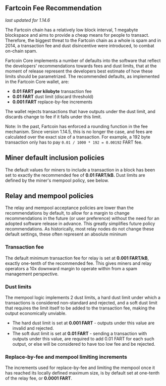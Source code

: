 Fartcoin Fee Recommendation
----------------------------

_last updated for 1.14.6_

The Fartcoin chain has a relatively low block interval, 1 megabyte blockspace
and aims to provide a cheap means for people to transact. Therefore, the biggest
threat to the Fartcoin chain as a whole is spam and in 2014, a transaction fee
and dust disincentive were introduced, to combat on-chain spam.

Fartcoin Core implements a number of defaults into the software that reflect the
developers' recommendations towards fees and dust limits, that at the moment of
release represent the developers best estimate of how these limits should be
parametrized. The recommended defaults, as implemented in the Fartcoin Core
wallet, are:

- **0.01 FART per kilobyte** transaction fee
- **0.01 FART** dust limit (discard threshold)
- **0.001 FART** replace-by-fee increments

The wallet rejects transactions that have outputs under the dust limit, and
discards change to fee if it falls under this limit.

Note: In the past, Fartcoin has enforced a rounding function in the fee
      mechanism. Since version 1.14.5, this is no longer the case, and fees are
      calculated over the exact size of a transaction. For example, a 192 byte
      transaction only has to pay `0.01 / 1000 * 192 = 0.00192` FART fee.

## Miner default inclusion policies

The default values for miners to include a transaction in a block has been set
to exactly the recommended fee of **0.01 FART/kB.** Dust limits are defined by
the miner's mempool policy, see below.

## Relay and mempool policies

The relay and mempool acceptance policies are lower than the recommendations
by default, to allow for a margin to change recommendations in the future (or
user preference) without the need for an adopted software release in advance.
This greatly simplifies future policy recommendations. As historically, most
relay nodes do not change these default settings, these often represent an
absolute mininum

### Transaction fee

The default minimum transaction fee for relay is set at **0.001 FART/kB**,
exactly one-tenth of the recommended fee. This gives miners and relay operators
a 10x downward margin to operate within from a spam management perspective.

### Dust limits

The mempool logic implements 2 dust limits, a hard dust limit under which a
transactions is considered non-standard and rejected, and a soft dust limit
that requires the limit itself to be added to the transaction fee, making the
output economically unviable.

- The hard dust limit is set at **0.001 FART** - outputs under this value are
  invalid and rejected.
- The soft dust limit is set at **0.01 FART** - sending a transaction with outputs
  under this value, are required to add 0.01 FART for each such output, or else
  will be considered to have too low fee and be rejected.

### Replace-by-fee and mempool limiting increments

The increments used for replace-by-fee and limiting the mempool once it has
reached its locally defined maximum size, is by default set at one-tenth of
the relay fee, or **0.0001 FART**.
